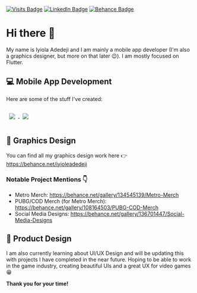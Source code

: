 [![Visits Badge](https://badges.pufler.dev/visits/bookofiyi/bookofiyi?style=for-the-badge)](https://github.com/bookofiyi)
[![LinkedIn Badge](https://img.shields.io/badge/LinkedIn-Profile-informational?style=for-the-badge&logo=linkedin&logoColor=white&color=0D76A8)](https://www.linkedin.com/in/iyiola-adedeji-522ba61a6/)
[![Behance Badge](https://img.shields.io/badge/Behance-Profile-informational?style=for-the-badge&logo=behance&logoColor=white&color=0D76A8)](https://behance.net/iyioleadedeji)

# Hi there 👋

My name is Iyiola Adedeji and I am mainly a mobile app developer (I'm also a graphics designer, but more on that later 😉). I am mostly focused on Flutter.

## 💻 Mobile App Development
Here are some of the stuff I've created:

<a href="https://github.com/bookofiyi/invoice_generator">
  <img align="center" style="margin:1rem 0.5rem" src="https://github-readme-stats.vercel.app/api/pin/?username=bookofiyi&repo=invoice_generator&title_color=ffffff&text_color=c9cacc&icon_color=4AB197&bg_color=1A2B38" />
</a>
<a href="https://github.com/bookofiyi/Compound_Interest_FLUTTER">
  <img align="center" style="margin:1rem 0.5rem" src="https://github-readme-stats.vercel.app/api/pin/?username=bookofiyi&repo=Compound_Interest_FLUTTER&title_color=ffffff&text_color=c9cacc&icon_color=4AB197&bg_color=1A2B39" />
</a>



## 🎨 Graphics Design
You can find all my graphics design work here 👉 https://behance.net/iyioleadedeji

### Notable Project Mentions 👇
- Metro Merch: https://behance.net/gallery/134545139/Metro-Merch
- PUBG/COD Merch (for Metro Merch): https://behance.net/gallery/108164503/PUBG-COD-Merch
- Social Media Designs: https://behance.net/gallery/136701447/Social-Media-Designs

## 📱 Product Design
I am also currently learning about UI/UX Design and will be updating this with projects I have completed in the near future.
Hoping to be able to work in the game industry, creating beautiful UIs and a great UX for video games 😁

<b>Thank you for your time!</b>


<!--
**bookofiyi/bookofiyi** is a ✨ _special_ ✨ repository because its `README.md` (this file) appears on your GitHub profile.

Here are some ideas to get you started:

- 🔭 I’m currently working on ...
- 🌱 I’m currently learning ...
- 👯 I’m looking to collaborate on ...
- 🤔 I’m looking for help with ...
- 💬 Ask me about ...
- 📫 How to reach me: ...
- 😄 Pronouns: ...
- ⚡ Fun fact: ...
-->
